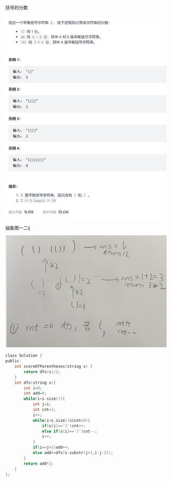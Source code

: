 括号的分数

![img](image/1631671500388.png)

抽象图一二ij

![img](image/1631673909823.png)

```c
class Solution {
public:
    int scoreOfParentheses(string s) {
        return dfs(s)/2;
    }
    int dfs(string s){
        int i=0;
        int add=0;
        while(i<s.size()){
            int j=i;
            int cnt=1;
            i++;
            while(i<s.size()&&cnt>0){
                if(s[i]=='(')cnt++;
                else if(s[i]==')')cnt--;
                i++;
            }
            if(i==j+2)add++;
            else add+=dfs(s.substr(j+1,i-j-2));
        }
        return add*2;
    }
};
```

